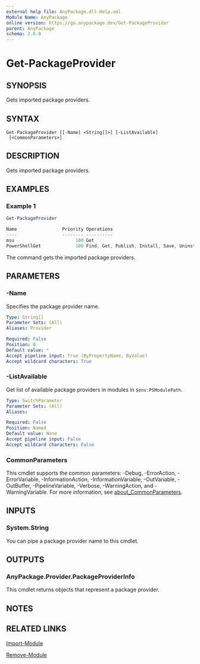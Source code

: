 ```yaml
---
external help file: AnyPackage.dll-Help.xml
Module Name: AnyPackage
online version: https://go.anypackage.dev/Get-PackageProvider
parent: AnyPackage
schema: 2.0.0
---
```


# Get-PackageProvider

## SYNOPSIS

Gets imported package providers.

## SYNTAX

```
Get-PackageProvider [[-Name] <String[]>] [-ListAvailable]
 [<CommonParameters>]
```

## DESCRIPTION

Gets imported package providers.

## EXAMPLES

### Example 1

```powershell
Get-PackageProvider

Name                 Priority Operations
----                 -------- ----------
msu                       100 Get
PowerShellGet             100 Find, Get, Publish, Install, Save, Uninstall, Update, GetSource, SetSource
```

The command gets the imported package providers.

## PARAMETERS

### -Name

Specifies the package provider name.

```yaml
Type: String[]
Parameter Sets: (All)
Aliases: Provider

Required: False
Position: 0
Default value: *
Accept pipeline input: True (ByPropertyName, ByValue)
Accept wildcard characters: True
```

### -ListAvailable

Get list of available package providers in modules in `$env:PSModulePath`.

```yaml
Type: SwitchParameter
Parameter Sets: (All)
Aliases:

Required: False
Position: Named
Default value: None
Accept pipeline input: False
Accept wildcard characters: False
```

### CommonParameters

This cmdlet supports the common parameters: -Debug, -ErrorAction, -ErrorVariable, -InformationAction, -InformationVariable, -OutVariable, -OutBuffer, -PipelineVariable, -Verbose, -WarningAction, and -WarningVariable. For more information, see [about_CommonParameters](http://go.microsoft.com/fwlink/?LinkID=113216).

## INPUTS

### System.String

You can pipe a package provider name to this cmdlet.

## OUTPUTS

### AnyPackage.Provider.PackageProviderInfo

This cmdlet returns objects that represent a package provider.

## NOTES

## RELATED LINKS

[Import-Module](https://learn.microsoft.com/en-us/powershell/module/microsoft.powershell.core/import-module)

[Remove-Module](https://learn.microsoft.com/en-us/powershell/module/microsoft.powershell.core/remove-module)
